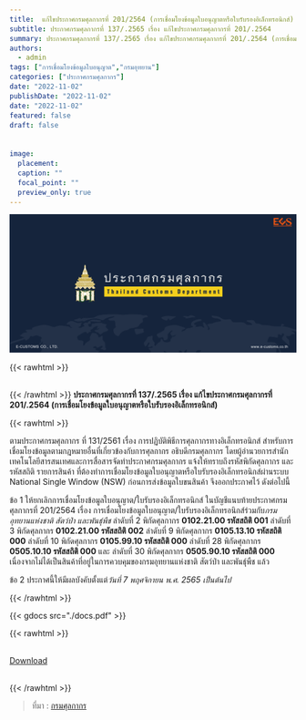 ```yaml
---
title: 	แก้ไขประกาศกรมศุลกากรที่ 201/2564 (การเชื่อมโยงข้อมูลใบอนุญาตหรือใบรับรองอิเล็กทรอนิกส์)
subtitle: ประกาศกรมศุลกากรที่ 137/.2565 เรื่อง แก้ไขประกาศกรมศุลกากรที่ 201/.2564 
summary: ประกาศกรมศุลกากรที่ 137/.2565 เรื่อง แก้ไขประกาศกรมศุลกากรที่ 201/.2564 (การเชื่อมโยงข้อมูลใบอนุญาตหรือใบรับรองอิเล็กทรอนิกส์)
authors:
  - admin
tags: ["การเชื่อมโยงข้อมูลใบอนุญาต","กรมอุทยาน"]
categories: ["ประกาศกรมศุลกากร"]
date: "2022-11-02"
publishDate: "2022-11-02"
date: "2022-11-02"
featured: false
draft: false


image:
  placement:
  caption: ""
  focal_point: ""
  preview_only: true
---
```


![](featured.png)

{{< rawhtml >}}
<br>
<br>

{{< /rawhtml >}}
**ประกาศกรมศุลกากรที่ 137/.2565 เรื่อง แก้ไขประกาศกรมศุลกากรที่ 201/.2564 (การเชื่อมโยงข้อมูลใบอนุญาตหรือใบรับรองอิเล็กทรอนิกส์)**


{{< rawhtml >}}
<br>

ตามประกาศกรมศุลกากร ที่ 131/2561 เรื่อง การปฏิบัติพิธีการศุลกากรทางอิเล็กทรอนิกส์ สำหรับการเชื่อมโยงข้อมูลตามกฎหมายอื่นที่เกี่ยวข้องกับการศุลกากร อธิบดีกรมศุลกากร โดยผู้อำนวยการสำนักเทคโนโลยีสารสนเทศและการสื่อสารจัดทำประกาศกรมศุลกากร แจ้งให้ทราบถึงรหัสพิกัดศุลกากร และรหัสสถิติ รายการสินค้า ที่ต้องทำการเชื่อมโยงข้อมูลใบอนุญาตหรือใบรับรองอิเล็กทรอนิกส์ผ่านระบบ National Single Window (NSW) ก่อนการส่งข้อมูลใบขนสินค้า จึงออกประกาศไว้ ดังต่อไปนี้

ข้อ 1 ให้ยกเลิกการเชื่อมโยงข้อมูลใบอนุญาต/ใบรับรองอิเล็กทรอนิกส์ ในบัญชีแนบท้ายประกาศกรมศุลกากรที่ 201/2564 เรื่อง การเชื่อมโยงข้อมูลใบอนุญาต/ใบรับรองอิเล็กทรอนิกส์ร่วมกับ*กรมอุทยานแห่งชาติ สัตว์ป่า และพันธุ์พืช* ลำดับที่ 2 พิกัดศุลกากร **0102.21.00 รหัสสถิติ 001** ลำดับที่ 3 พิกัดศุลกากร **0102.21.00 รหัสสถิติ 002** ลำดับที่ 9 พิกัดศุลกากร **0105.13.10 รหัสสถิติ 000** ลำดับที่ 10 พิกัดศุลกากร **0105.99.10 รหัสสถิติ 000** ลำดับที่ 28 พิกัดศุลกากร **0505.10.10 รหัสสถิติ 000** และ ลำดับที่ 30 พิกัดศุลกากร **0505.90.10 รหัสสถิติ 000** เนื่องจากไม่ได้เป็นสินค้าที่อยู่ในการควบคุมของกรมอุทยานแห่งชาติ สัตว์ป่า และพันธุ์พืช แล้ว

ข้อ 2 ประกาศนี้ให้มีผลบังคับตั้งแต่*วันที่ 7 พฤศจิกายน พ.ศ. 2565 เป็นต้นไป*



{{< /rawhtml >}}

{{< gdocs src="./docs.pdf" >}}


{{< rawhtml >}}
<br>

<br>
<div class="article-tags">
<a class="badge badge-danger" href="./docs.pdf" target="_blank" id="download_files_new">Download</a>

</div>
<br>

{{< /rawhtml >}}

> ที่มา : [กรมศุลกากร](https://www.customs.go.th/cont_strc_download_with_docno_date.php?lang=th&top_menu=menu_homepage&current_id=142329324149505e4e464a4f464b49)